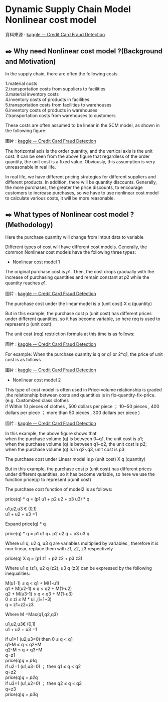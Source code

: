 #   Dynamic Supply Chain Model Nonlinear cost model <br>
資料來源 : [kaggle -- Credit Card Fraud Detection](https://www.kaggle.com/mlg-ulb/creditcardfraud)


## :black_nib: Why need Nonlinear cost model ?(Background and Motivation) <br>

In the supply chain, there are often the following costs

1.material costs  
2.transportation costs from suppliers to facilities  
3.material inventory costs  
4.inventory costs of products in facilities  
5.transportation costs from facilities to warehouses  
6.inventory costs of products in warehouses  
7.transportation costs from warehouses to customers  


These costs are often assumed to be linear in the SCM model, as shown in the following figure:

圖片 : [kaggle -- Credit Card Fraud Detection](https://www.kaggle.com/mlg-ulb/creditcardfraud)

The horizontal axis is the order quantity, and the vertical axis is the unit cost. It can be seen from the above figure that regardless of the order quantity, the unit cost is a fixed value. Obviously, this assumption is very unreasonable in real life.

In real life, we have different pricing strategies for different suppliers and different products. In addition, there will be quantity discounts. Generally, the more purchases, the greater the price discounts, to encourage customers to increase purchases, so we have to use nonlinear cost model to calculate various costs, it will be more reasonable.

## :black_nib: What types of Nonlinear cost model ?(Methodology) <br>

Here the purchase quantity will change from intput data to variable

Different types of cost will have different cost models. Generally, the common Nonlinear cost models have the following three types:

* Nonlinear cost model 1

The original purchase cost is 𝑝1. Then, the cost drops gradually with the increase of purchasing quantities and remain constant at 𝑝2 while the quantity reaches 𝑞1.

圖片 : [kaggle -- Credit Card Fraud Detection](https://www.kaggle.com/mlg-ulb/creditcardfraud)

The purchase cost under the linear model is p (unit cost) X q (quantity)

But in this example, the purchase cost p (unit cost) has different prices under different quantities, so it has become variable, so here req is used to represent p (unit cost)

The unit cost (req) restriction formula at this time is as follows:

圖片 : [kaggle -- Credit Card Fraud Detection](https://www.kaggle.com/mlg-ulb/creditcardfraud)

For example:
When the purchase quantity is q or q1 or 2*q1, the price of unit cost is as follows

圖片 : [kaggle -- Credit Card Fraud Detection](https://www.kaggle.com/mlg-ulb/creditcardfraud)

* Nonlinear cost model 2

This type of cost model is often used in Price-volume relationship is graded ,the relationship between costs and quantities is in fix-quantity-fix-price.  
(e.g. Customized class clothes  
if Within 10 pieces of clothes , 500 dollars per piece ； 10~50 pieces , 400 dollars per piece ； more than 50 pieces , 300 dollars per piece )

圖片 : [kaggle -- Credit Card Fraud Detection](https://www.kaggle.com/mlg-ulb/creditcardfraud)

In this example, the above figure shows that  
when the purchase volume (q) is between 0~q1, the unit cost is p1;   
when the purchase volume (q) is between q1~q2, the unit cost is p2;  
when the purchase volume (q) is In q2~q3, unit cost is p3


The purchase cost under Linear model is p (unit cost) X q (quantity)

But in this example, the purchase cost p (unit cost) has different prices under different quantities, so it has become variable, so here we use the function price(q) to represent p(unit cost)

The purchase cost function of model2 is as follows:

price(q) * q = (p1 u1 + p2 u2 + p3 u3) * q  

u1,u2,u3 € (0,1)  
u1 + u2 + u3 =1  

Expand price(q) * q  

price(q) * q = p1 u1 q+ p2 u2 q + p3 u3 q  

Where u1 q, u2 q, u3 q are variables multiplied by variables , therefore it is non-linear, replace them with z1, z2, z3 respectively  

price(q) X q = (p1 z1 + p2 z2 + p3 z3)  

Where u1 q (z1), u2 q (z2), u3 q (z3) can be expressed by the following inequalities:  

M(u1-1) ≤ q < q1 + M(1-u1)  
q1 + M(u2-1) ≤ q < q2 + M(1-u2)  
q2 + M(u3-1) ≤ q < q3 + M(1-u3)  
0 ≤ zi ≤ M * ui ,(i=1~3)   
q = z1+z2+z3  

Where M =Max(q1,q2,q3)  

u1,u2,u3€ (0,1)  
u1 + u2 + u3 =1  

if u1=1 (u2,u3=0) 
then 0 ≤ q < q1   
   q1-M ≤ q < q2+M  
   q2-M ≤ q < q3+M  
   q=z1  
   price(q)*q = p1*q  
if u2=1 (u1,u3=0) ； then q1 ≤ q < q2   
   q=z2  
   price(q)*q = p2*q  
if u3=1 (u1,u2=0) ； then q2 ≤ q < q3   
   q=z3  
   price(q)*q = p3*q  







